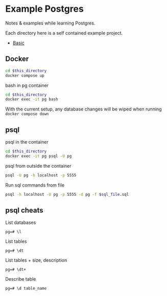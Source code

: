 # Example Postgres

Notes & examples while learning Postgres.

Each directory here is a self contained example project.

- [Basic](./0_basic/README.md)

## Docker

```bash
cd $this_directory
docker compose up
```

bash in pg container

```bash
cd $this_directory
docker exec -it pg bash
```

With the current setup, any database changes will be wiped when running `docker compose down`

## psql

psql in the container

```bash
cd $this_directory
docker exec -it pg psql -U pg
```

psql from outside the container

```bash
psql -U pg -h localhost -p 5555 
```

Run sql commands from file

```bash
psql -h localhost -U pg -p 5555 -d pg -f $sql_file.sql
```

## psql cheats

List databases

```
pg=# \l 
```

List tables

```
pg=# \dt
```

List tables + size, description

```
pg=# \dt+
```

Describe table

```
pg=# \d table_name
```
